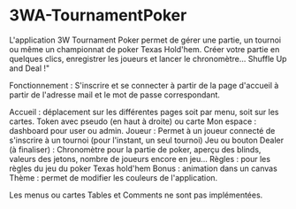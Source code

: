 # 3WA-TournamentPoker

L'application 3W Tournament Poker permet de gérer une partie, un tournoi ou même un championnat de poker Texas Hold'hem. Créer votre partie en quelques clics, enregistrer les joueurs et lancer le chronomètre... Shuffle Up and Deal !"

Fonctionnement :
S'inscrire et se connecter à partir de la page d'accueil à partir de l'adresse mail et le mot de passe correspondant.

Accueil : déplacement sur les différentes pages soit par menu, soit sur les cartes.
Token avec pseudo (en haut à droite) ou carte Mon espace : dashboard pour user ou admin.
Joueur : Permet à un joueur connecté de s'inscrire à un tournoi (pour l'instant, un seul tournoi)
Jeu ou bouton Dealer (à finaliser) : Chronomètre pour la partie de poker, aperçu des blinds, valeurs des jetons, nombre de joueurs encore en jeu...
Règles : pour les règles du jeu du poker Texas hold'hem
Bonus : animation dans un canvas
Thème : permet de modifier les couleurs de l'application.

Les menus ou cartes Tables et Comments ne sont pas implémentées.
